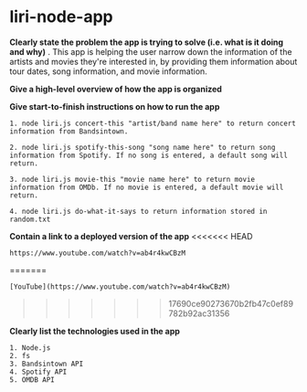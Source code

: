 # liri-node-app



**Clearly state the problem the app is trying to solve (i.e. what is it doing and why)**
    . This app is helping the user narrow down the information of the artists and movies they're interested in, by providing them information about tour dates, song information, and movie information.


**Give a high-level overview of how the app is organized**


**Give start-to-finish instructions on how to run the app**

    1. node liri.js concert-this "artist/band name here" to return concert information from Bandsintown.

    2. node liri.js spotify-this-song "song name here" to return song information from Spotify. If no song is entered, a default song will return.

    3. node liri.js movie-this "movie name here" to return movie information from OMDb. If no movie is entered, a default movie will return.

    4. node liri.js do-what-it-says to return information stored in random.txt


**Contain a link to a deployed version of the app**
<<<<<<< HEAD

    https://www.youtube.com/watch?v=ab4r4kwCBzM 
=======
    
    [YouTube](https://www.youtube.com/watch?v=ab4r4kwCBzM)
    
>>>>>>> 17690ce90273670b2fb47c0ef89782b92ac31356

**Clearly list the technologies used in the app**

    1. Node.js
    2. fs
    3. Bandsintown API
    4. Spotify API
    5. OMDB API


